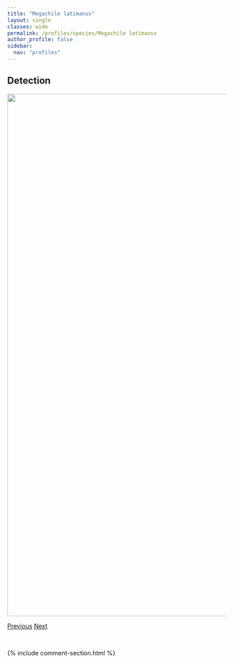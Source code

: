 ```yaml
---
title: "Megachile latimanus"
layout: single
classes: wide
permalink: /profiles/species/Megachile latimanus
author_profile: false
sidebar:
  nav: "profiles"
---
```


<h2>Detection</h2>

<a href="/ANBC/assets/figures/species/Megachile latimanus/range-map.png">
<img src="/ANBC/assets/figures/species/Megachile latimanus/range-map.png" height = "1200" width = "800">
</a>

<a href="/profiles/species/Megachile lapponica" class="pagination--pager" title="PreviousName">Previous</a> <a href="/profiles/species/Megachile melanophaea" class="pagination--pager" title="NextName">Next</a>

<p>&nbsp;</p>

{% include comment-section.html %}
